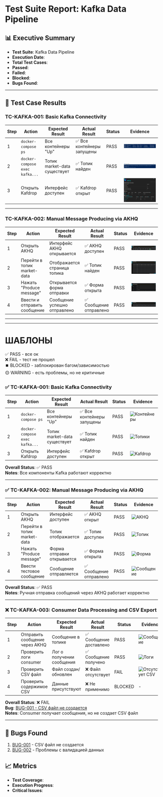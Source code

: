 # Test Suite Report: Kafka Data Pipeline

## 📊 Executive Summary
- **Test Suite**: Kafka Data Pipeline  
- **Execution Date**: 
- **Total Test Cases**: 
- **Passed**: 
- **Failed**:  
- **Blocked**: 
- **Bugs Found**: 

---

## 🧪 Test Case Results

### TC-KAFKA-001: Basic Kafka Connectivity

| Step | Action | Expected Result | Actual Result | Status | Evidence |
|------|--------|-----------------|---------------|--------|----------|
| 1 | `docker-compose ps` | Все контейнеры "Up" | ✅ Все контейнеры запущены | PASS | ![Контейнеры](../screenshots/kafka_pipeline/TC-KAFKA-001_step1_docker_containers_status.JPG) |
| 2 | `docker-compose exec kafka...` | Топик market-data существует | ✅ Топик найден | PASS | ![Топики](../screenshots/kafka_pipeline/TC-KAFKA-001_step2_kafka_topics_list.jpg) |
| 3 | Открыть Kafdrop | Интерфейс доступен | ✅ Kafdrop открыт | PASS | ![Kafdrop](../screenshots/kafka_pipeline/TC-KAFKA-001_step3_kafdrop_interface.jpg) |

---
### TC-KAFKA-002: Manual Message Producing via AKHQ

| Step | Action | Expected Result | Actual Result | Status | Evidence |
|------|--------|-----------------|---------------|--------|----------|
| 1 | Открыть AKHQ | Интерфейс AKHQ открывается | ✅ AKHQ доступен | PASS | ![AKHQ](../screenshots/kafka_pipeline/TC-KAFKA-002_step1_akhq_main.jpg) |
| 2 | Перейти в топик market-data | Отображается страница топика | ✅ Топик найден | PASS | ![Топик](../screenshots/kafka_pipeline/TC-KAFKA-002_step2_topic_details.jpg) |
| 3 | Нажать "Produce message" | Открывается форма отправки | ✅ Форма открыта | PASS | ![Форма](../screenshots/kafka_pipeline/TC-KAFKA-002_step3_produce_form.jpg) |
| 4 | Ввести и отправить сообщение | Сообщение успешно отправлено | ✅ Сообщение отправлено | PASS | ![Отправка](../screenshots/kafka_pipeline/TC-KAFKA-002_step4_message_sent.jpg) |

---


---
# ШАБЛОНЫ
✅ PASS - все ок  
❌ FAIL - тест не прошел  
⏹️ BLOCKED - заблокирован багом/зависимостью  
🟡 WARNING - есть проблемы, но не критичные  

### ✅ TC-KAFKA-001: Basic Kafka Connectivity

| Step | Action | Expected Result | Actual Result | Status | Evidence |
|------|--------|-----------------|---------------|--------|----------|
| 1 | `docker-compose ps` | Все контейнеры "Up" | ✅ Все контейнеры запущены | PASS | ![Контейнеры](../screenshots/kafka/TC-KAFKA-001/step1-containers.png) |
| 2 | `docker-compose exec kafka...` | Топик market-data существует | ✅ Топик найден | PASS | ![Топики](../screenshots/kafka/TC-KAFKA-001/step2-topics.png) |
| 3 | Открыть Kafdrop | Интерфейс доступен | ✅ Kafdrop открыт | PASS | ![Kafdrop](../screenshots/kafka/TC-KAFKA-001/step3-kafdrop.png) |

**Overall Status**: ✅ PASS  
**Notes**: Все компоненты Kafka работают корректно

---

### ✅ TC-KAFKA-002: Manual Message Producing via AKHQ

| Step | Action | Expected Result | Actual Result | Status | Evidence |
|------|--------|-----------------|---------------|--------|----------|
| 1 | Открыть AKHQ | Интерфейс доступен | ✅ AKHQ открыт | PASS | ![AKHQ](../screenshots/kafka/TC-KAFKA-002/step1-akhq.png) |
| 2 | Перейти в топик market-data | Топик отображается | ✅ Топик доступен | PASS | ![Топик](../screenshots/kafka/TC-KAFKA-002/step2-topic.png) |
| 3 | Нажать "Produce message" | Форма отправки открывается | ✅ Форма открыта | PASS | ![Форма](../screenshots/kafka/TC-KAFKA-002/step3-form.png) |
| 4 | Ввести тестовое сообщение | Сообщение отправляется | ✅ Сообщение отправлено | PASS | ![Сообщение](../screenshots/kafka/TC-KAFKA-002/step4-message.png) |

**Overall Status**: ✅ PASS  
**Notes**: Ручная отправка сообщений через AKHQ работает корректно

---

### ❌ TC-KAFKA-003: Consumer Data Processing and CSV Export

| Step | Action | Expected Result | Actual Result | Status | Evidence |
|------|--------|-----------------|---------------|--------|----------|
| 1 | Отправить сообщение через AKHQ | Сообщение в топике | ✅ Сообщение доставлено | PASS | ![Сообщение](../screenshots/kafka/TC-KAFKA-003/step1-message.png) |
| 2 | Проверить логи consumer | Лог о получении сообщения | ✅ Сообщение получено | PASS | ![Логи](../screenshots/kafka/TC-KAFKA-003/step2-logs.png) |
| 3 | Проверить CSV файл | Файл создан/обновлен | ❌ Файл отсутствует | FAIL | ![Отсутствует CSV](../screenshots/kafka/TC-KAFKA-003/step3-missing-csv.png) |
| 4 | Проверить содержимое CSV | Данные присутствуют | ❌ Не применимо | BLOCKED | - |

**Overall Status**: ❌ FAIL  
**Bug**: [BUG-001 - CSV файл не создается](../bug_reports/bug_csv_headers.md)  
**Notes**: Consumer получает сообщения, но не создает CSV файл

---

## 🐛 Bugs Found
1. [BUG-001](../bug_reports/bug_csv_headers.md) - CSV файл не создается
2. [BUG-002](../bug_reports/bug_data_normalization.md) - Проблемы с валидацией данных

## 📈 Metrics
- **Test Coverage**: 
- **Execution Progress**: 
- **Critical Issues**: 
